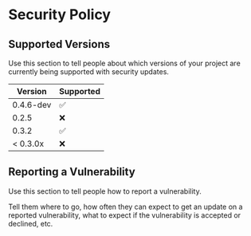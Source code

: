 # Security Policy

## Supported Versions

Use this section to tell people about which versions of your project are
currently being supported with security updates.

| Version | Supported          |
| ------- | ------------------ |
| 0.4.6-dev   | :white_check_mark: |
| 0.2.5  | :x:                |
| 0.3.2  | :white_check_mark: |
| < 0.3.0x   | :x:                |

## Reporting a Vulnerability

Use this section to tell people how to report a vulnerability.

Tell them where to go, how often they can expect to get an update on a
reported vulnerability, what to expect if the vulnerability is accepted or
declined, etc.
